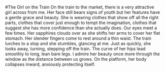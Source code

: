 #The Girl on the Train
On the train to the market, there is a very attractive girl across from me. Her face still bears signs of youth but her features have a gentle grace and beauty. She is wearing clothes that show off all the right parts, clothes that cover just enough to tempt the imagination, clothes that suggest she has more confidence than she actually does. Our eyes meet a few times. Her sapphires clouds over as she shifts her arms to cover her flat stomach. Her slender fingers come to rest around a thin waist. The train lurches to a stop and she stumbles, glancing at me. Just as quickly, she looks away, turning, stepping off the train. The curve of her hips lead smoothly to long, lean bare legs. I admire her beauty once more through the window as the distance between us grows. On the platform, her body collapses inward, anxiously protecting itself. 
